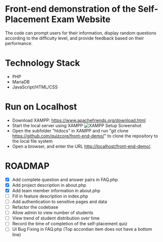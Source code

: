 # Front-end demonstration of the Self-Placement Exam Website
The code can prompt users for their information, display random questions according to the difficulty level, and provide feedback based on their performance.

# Technology Stack
* PHP
* MariaDB
* JavaScript/HTML/CSS

# Run on Localhost
* Download XAMPP: https://www.apachefriends.org/download.html
* Start the local server using XAMPP
![XAMPP Setup Screenshot](/doc/LocalHostXAMPPSetup.png)
* Open the subfolder "htdocs" in XAMPP and run "git clone https://github.com/quizcore/front-end-demo/" to clone the repository to the local file system
* Open a browser, and enter the URL [http://localhost/front-end-demo/](http://localhost/front-end-demo/).

# ROADMAP
* [X] Add complete question and answer pairs in FAQ.php
* [X] Add project description in about.php
* [X] Add team member information in about.php
* [ ] Fill in feature description in index.php
* [ ] Add authentication to sensitive pages and data
* [ ] Refactor the codebase
* [ ] Allow admin to view number of students
* [ ] View trend of student distribution over time
* [ ] Record the time of completion of the self-placement quiz
* [ ] UI Bug Fixing in FAQ.php (Top accordian item does not have a bottom line)
